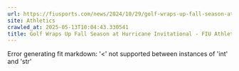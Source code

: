 ```yaml
---
url: https://fiusports.com/news/2024/10/29/golf-wraps-up-fall-season-at-hurricane-invitational.aspx
site: Athletics
crawled_at: 2025-05-13T10:04:43.330541
title: Golf Wraps Up Fall Season at Hurricane Invitational - FIU Athletics
---
```


Error generating fit markdown: '<' not supported between instances of 'int' and 'str'